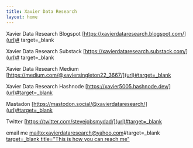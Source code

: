 ```yaml
---
title: Xavier Data Research
layout: home
---
```


<!DOCTYPE html>

Xavier Data Research Blogspot [https://xavierdataresearch.blogspot.com/](url)# target=_blank<a href="https://xavierdataresearch.blogspot.com"> </a>

Xavier Data Research Substack [https://xavierdataresearch.substack.com/](url)# target=_blank<a href="https://xavierdataresearch.substack.com"> </a>

Xavier Data Research Medium [https://medium.com/@xaviersingleton22_3667/](url)#target=_blank<a href="https://medium.com/@xaviersingleton22_3667"> </a>

Xavier Data Research Hashnode [https://xavier5005.hashnode.dev/](url)#target=_blank<a href="https://xavier5005.hashnode.dev"> </a>

Mastadon [https://mastodon.social/@xavierdataresearch/](url)#target=_blank<a href="https://mastodon.social/@xavierdataresearch"> </a>

Twitter [https://twitter.com/stevejobsmydad/](url)#target=_blank

email me [mailto:xavierdataresearch@yahoo.com](url)#target=_blank<a href="mailto:xavierdataresearch@yahoo.com"> target=_blank title="This is how you can reach me"
